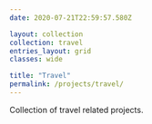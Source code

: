 ```yaml
---
date: 2020-07-21T22:59:57.580Z

layout: collection
collection: travel
entries_layout: grid
classes: wide

title: "Travel"
permalink: /projects/travel/
---
```

Collection of travel related projects.
